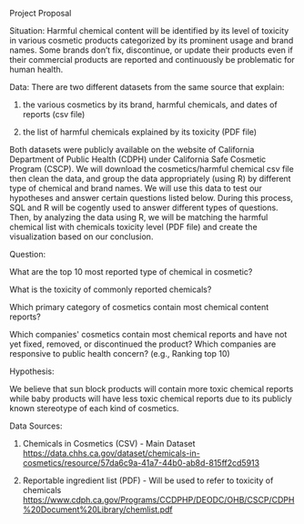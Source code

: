 Project Proposal 

Situation: Harmful chemical content will be identified by its level of toxicity in various cosmetic products categorized by its prominent usage and brand names. Some brands don’t fix, discontinue, or update their products even if their commercial products are reported and continuously be problematic for human health. 

Data: There are two different datasets from the same source that explain:  

1. the various cosmetics by its brand, harmful chemicals, and dates of reports (csv file)  

2. the list of harmful chemicals explained by its toxicity (PDF file) 

Both datasets were publicly available on the website of California Department of Public Health (CDPH) under California Safe Cosmetic Program (CSCP). We will download the cosmetics/harmful chemical csv file then clean the data, and group the data appropriately (using R) by different type of chemical and brand names. We will use this data to test our hypotheses and answer certain questions listed below. During this process, SQL and R will be cogently used to answer different types of questions. Then, by analyzing the data using R, we will be matching the harmful chemical list with chemicals toxicity level (PDF file) and create the visualization based on our conclusion.  

Question:  

What are the top 10 most reported type of chemical in cosmetic? 

What is the toxicity of commonly reported chemicals?  

Which primary category of cosmetics contain most chemical content reports? 

Which companies' cosmetics contain most chemical reports and have not yet fixed, removed, or discontinued the product? Which companies are responsive to public health concern? (e.g., Ranking top 10) 

Hypothesis:  

We believe that sun block products will contain more toxic chemical reports while baby products will have less toxic chemical reports due to its publicly known stereotype of each kind of cosmetics. 

Data Sources:
1.	Chemicals in Cosmetics (CSV) - Main Dataset
https://data.chhs.ca.gov/dataset/chemicals-in-cosmetics/resource/57da6c9a-41a7-44b0-ab8d-815ff2cd5913

2.	Reportable ingredient list (PDF) - Will be used to refer to toxicity of chemicals
https://www.cdph.ca.gov/Programs/CCDPHP/DEODC/OHB/CSCP/CDPH%20Document%20Library/chemlist.pdf


